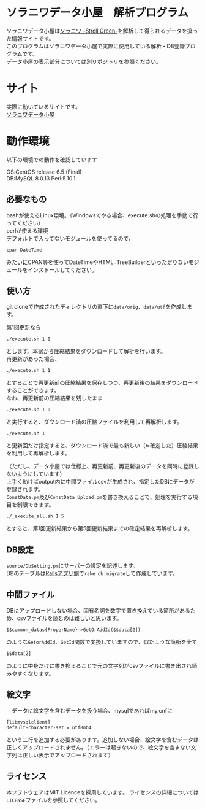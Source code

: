 # ソラニワデータ小屋　解析プログラム
ソラニワデータ小屋は[ソラニワ -Stroll Green-](http://st.x0.to/)を解析して得られるデータを扱った情報サイトです。  
このプログラムはソラニワデータ小屋で実際に使用している解析・DB登録プログラムです。  
データ小屋の表示部分については[別リポジトリ](https://github.com/white-mns/soraniwa_rails)を参照ください。

# サイト
実際に動いているサイトです。  
[ソラニワデータ小屋](https://data.teiki.org/soraniwa/)

# 動作環境
以下の環境での動作を確認しています  
  
OS:CentOS release 6.5 (Final)  
DB:MySQL 8.0.13
Perl:5.10.1  

## 必要なもの

bashが使えるLinux環境。（Windowsでやる場合、execute.shの処理を手動で行ってください）  
perlが使える環境  
デフォルトで入ってないモジュールを使ってるので、

    cpan DateTime

みたいにCPAN等を使ってDateTimeやHTML::TreeBuilderといった足りないモジュールをインストールしてください。

## 使い方
git cloneで作成されたディレクトリの直下に`data/orig`、`data/utf`を作成します。  

第1回更新なら

    ./execute.sh 1 0

とします。本家から圧縮結果をダウンロードして解析を行います。  
再更新があった場合、

    ./execute.sh 1 1

とすることで再更新前の圧縮結果を保存しつつ、再更新後の結果をダウンロードすることができます。  
なお、再更新前の圧縮結果を残したまま

    ./execute.sh 1 0

と実行すると、ダウンロード済の圧縮ファイルを利用して再解析します。

    ./execute.sh 1

と更新回だけ指定すると、ダウンロード済で最も新しい（≒確定した）圧縮結果を利用して再解析します。

（ただし、データ小屋では仕様上、再更新前、再更新後のデータを同時に登録しないようにしています）  
上手く動けばoutput内に中間ファイルcsvが生成され、指定したDBにデータが登録されます。  
`ConstData.pm`及び`ConstData_Upload.pm`を書き換えることで、処理を実行する項目を制限できます。  
    
    ./_execute_all.sh 1 5

とすると、第1回更新結果から第5回更新結果までの確定結果を再解析します。

## DB設定
`source/DbSetting.pm`にサーバーの設定を記述します。  
DBのテーブルは[Railsアプリ側](https://github.com/white-mns/soraniwa_rails)で`rake db:migrate`して作成しています。

## 中間ファイル
DBにアップロードしない場合、固有名詞を数字で置き換えている箇所があるため、csvファイルを読むのは難しいと思います。

    $$common_datas{ProperName}->GetOrAddId($$data[2])

のような`GetorAddId`、`GetId`関数で変換していますので、似たような箇所を全て

    $$data[2]

のように中身だけに書き換えることで元の文字列がcsvファイルに書き出され読みやすくなります。

## 絵文字
　データに絵文字を含むデータを扱う場合、mysqlであればmy.cnfに

    [libmysqlclient]
    default-character-set = utf8mb4

という二行を追加する必要があります。追加しない場合、絵文字を含むデータは正しくアップロードされません。（エラーは起きないので、絵文字を含まない文字列は正しい表示でアップロードされます）

## ライセンス
本ソフトウェアはMIT Licenceを採用しています。 ライセンスの詳細については`LICENSE`ファイルを参照してください。
